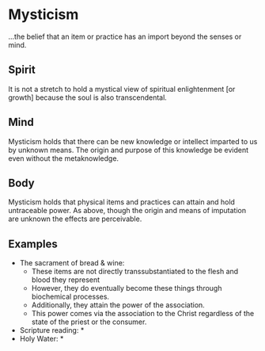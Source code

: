 # Mysticism
...the belief that an item or practice has an import beyond the senses or mind. 

## Spirit

It is not a stretch to hold a mystical view of spiritual enlightenment [or growth] because the soul is also transcendental.


## Mind

Mysticism holds that there can be new knowledge or intellect imparted to us by unknown means.
The origin and purpose of this knowledge be evident even without the metaknowledge.


## Body

Mysticism holds that physical items and practices can attain and hold untraceable power.
As above, though the origin and means of imputation are unknown the effects are perceivable.


## Examples

* The sacrament of bread & wine:
  * These items are not directly transsubstantiated to the flesh and blood they represent
  * However, they do eventually become these things through biochemical processes.
  * Additionally, they attain the power of the association.
  * This power comes via the association to the Christ regardless of the state of the priest or the consumer.
* Scripture reading:
  * 
* Holy Water:
  * 